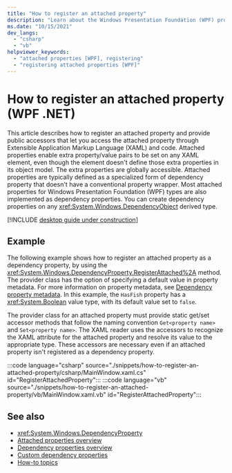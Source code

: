 ```yaml
---
title: "How to register an attached property"
description: "Learn about the Windows Presentation Foundation (WPF) property system and how to register an attached property and provide public accessors."
ms.date: "10/15/2021"
dev_langs:
  - "csharp"
  - "vb"
helpviewer_keywords:
  - "attached properties [WPF], registering"
  - "registering attached properties [WPF]"
---
```

<!-- The acrolinx score was 96 on 10/15/2021-->

# How to register an attached property (WPF .NET)

This article describes how to register an attached property and provide public accessors that let you access the attached property through Extensible Application Markup Language (XAML) and code. Attached properties enable extra property/value pairs to be set on any XAML element, even though the element doesn't define those extra properties in its object model. The extra properties are globally accessible. Attached properties are typically defined as a specialized form of dependency property that doesn't have a conventional property wrapper. Most attached properties for Windows Presentation Foundation (WPF) types are also implemented as dependency properties. You can create dependency properties on any <xref:System.Windows.DependencyObject> derived type.

[!INCLUDE [desktop guide under construction](../../includes/desktop-guide-preview-note.md)]

## Example

The following example shows how to register an attached property as a dependency property, by using the <xref:System.Windows.DependencyProperty.RegisterAttached%2A> method. The provider class has the option of specifying a default value in property metadata. For more information on property metadata, see [Dependency property metadata](custom-dependency-properties.md#dependency-property-metadata). In this example, the `HasFish` property has a <xref:System.Boolean> value type, with its default value set to `false`.

The provider class for an attached property must provide static get/set accessor methods that follow the naming convention `Get<property name>` and `Set<property name>`. The XAML reader uses the accessors to recognize the XAML attribute for the attached property and resolve its value to the appropriate type. These accessors are necessary even if an attached property isn't registered as a dependency property.

:::code language="csharp" source="./snippets/how-to-register-an-attached-property/csharp/MainWindow.xaml.cs" id="RegisterAttachedProperty":::
:::code language="vb" source="./snippets/how-to-register-an-attached-property/vb/MainWindow.xaml.vb" id="RegisterAttachedProperty":::

## See also

- <xref:System.Windows.DependencyProperty>
- [Attached properties overview](attached-properties-overview.md)
- [Dependency properties overview](dependency-properties-overview.md)
- [Custom dependency properties](custom-dependency-properties.md)
- [How-to topics](/dotnet/desktop/wpf/advanced/properties-how-to-topics?view=netframeworkdesktop-4.8&preserve-view=true)
